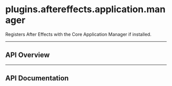 # plugins.aftereffects.application.manager

Registers After Effects with the Core Application Manager if installed.

---

## API Overview

---

## API Documentation

